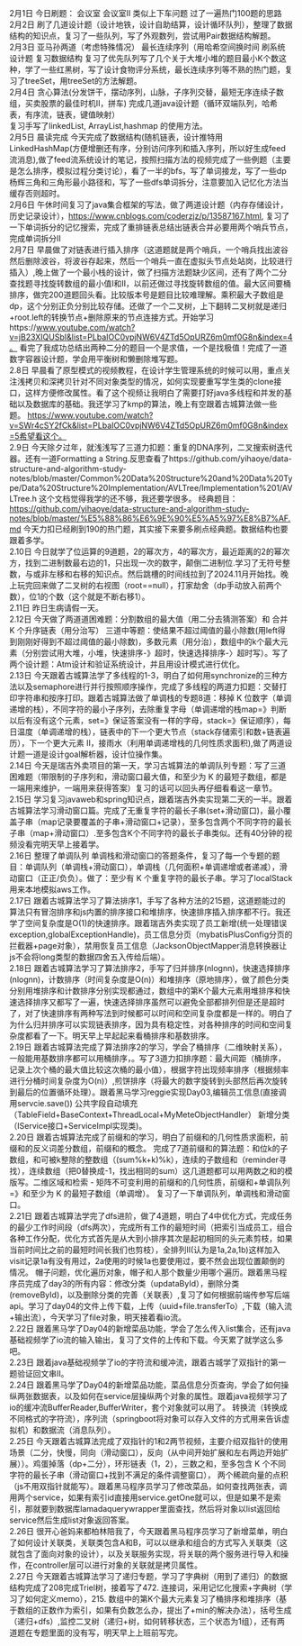 2月1日 今日刷题： 会议室 会议室II 类似上下车问题   过了一遍热门100题的思路     
2月2日 刷了几道设计题（设计地铁，设计自助结算，设计循环队列），整理了数据结构的知识点，复习了一些队列，写了外观数列，尝试用Pair数据结构解题。   
2月3日 亚马孙两道（考虑特殊情况） 最长连续序列（用哈希空间换时间 刷系统设计题 复习数据结构 复习了优先队列写了几个关于大堆小堆的题目最小K个数这种，学了一些红黑树，写了设计食物评分系统，最长连续序列等不熟的热门题，复习了treeSet，用treeSet的方法解题。      
2月4日 贪心算法(分发饼干，摆动序列，山脉，子序列交替，最短无序连续子数组，买卖股票的最佳时机II，拼车) 完成几道java设计题（循环双端队列，哈希表，有序流，链表，键值映射）   
复习手写了linkedList, ArrayList,hashmap 的使用方法。      
2月5日 晨读完成 今天完成了数据结构(随机链表，设计推特用LinkedHashMap(方便增删还有序，分别访问序列和插入序列，所以好生成feed流消息),做了feed流系统设计的笔记，按照扫描方法的视频完成了一些例题（主要是怎么排序，模拟过程分类讨论），看了一半的bfs，写了单词接龙，写了一些dp杨辉三角和三角形最小路径和，写了一些dfs单词拆分，注意要加入记忆化方法当缓存否则超时。      
2月6日 午休时间复习了java集合框架的写法，做了两道设计题（内存存储设计，历史记录设计），https://www.cnblogs.com/coderzjz/p/13587167.html,  复习了一下单词拆分的记忆搜索，完成了重排链表总结出链表合并必要用两个哨兵节点，完成单词拆分II     
2月7日 早晨做了对链表进行插入排序（这道题就是两个哨兵，一个哨兵找出波谷然后删除波谷，将波谷存起来，然后一个哨兵一直在虚拟头节点处站岗，比较进行插入）,晚上做了一个最小栈的设计，做了扫描方法题缺少区间，还有了两个二分查找题寻找旋转数组的最小值I和II，以前还做过寻找旋转数组的值。最大区间要桶排序，做完200道题回头看。比较版本号是题目比较难理解。乘积最大子数组是dp，这个分别正负分别比较存储。还做了一个二叉树，上下翻转二叉树就是递归+root.left的转换节点+删除原来的节点连接方式。开始学习https://www.youtube.com/watch?v=jB23XIQUSbI&list=PLbaIOC0vpjNW6V4ZTd5OpURZ6m0mf0G8n&index=4。 看完了我成功总结出两种二分的题目一个是求值，一个是找极值！完成了一道数字容器设计题，学会用平衡树和懒删除堆写题。     
2.8日 早晨看了原型模式的视频教程，在设计学生管理系统的时候可以用，重点关注浅拷贝和深拷贝针对不同对象类型的情况，如何实现要重写学生类的clone接口，这样方便修改属性。看了这个视频让我明白了需要打好java多线程和并发的基础以及数据库的基础。我还学习了kmp的算法，晚上有空跟着古城算法做一些题。
https://www.youtube.com/watch?v=SWr4cSY2fCk&list=PLbaIOC0vpjNW6V4ZTd5OpURZ6m0mf0G8n&index=5希望看这个。    
2.9日 今天除夕过年，就浅浅写了三道力扣题：重复的DNA序列，二叉搜索树迭代器。还有一道Formatting a String.反思查看了https://github.com/yihaoye/data-structure-and-algorithm-study-notes/blob/master/Common%20Data%20Structure%20and%20Data%20Type/Data%20Structure%20Implementation/AVLTree/Implementation%201/AVLTree.h  这个文档觉得我学的还不够，我还要学很多。
经典题目：https://github.com/yihaoye/data-structure-and-algorithm-study-notes/blob/master/%E5%88%86%E6%9E%90%E5%A5%97%E8%B7%AF.md
今天力扣已经刷到190的热门题，其实接下来要多刷点经典题。数据结构也要跟着多学。    
2.10日 今日就学了位运算的9道题，2的幂次方，4的幂次方，最近距离的2的幂次方，找到二进制数最右边的1，只出现一次的数字，颠倒二进制位.学习了无符号整数，与或非左移和右移的知识点。然后跳槽的时间线拉到了2024.11月开始找。晚上玩完回来做了二叉树的右视图（root==null），打家劫舍（dp手动放入前两个数），位1的个数（这个就是不断右移1）。     
2.11日 昨日生病请假一天。        
2.12日 今天做了两道道困难题：分割数组的最大值（用二分去猜测答案）和 合并 K 个升序链表（用分治写） 三道中等题：使结果不超过阈值的最小除数(用left得到刚刚好得到不超过阈值的最小除数)，多数元素（用分治），数组中的k个最大元素（分别尝试用大堆，小堆，快速排序-》超时，快速选择排序-〉超时写）。写了两个设计题：Atm设计和验证系统设计，并且用设计模式进行优化。     
2.13日 今天跟着古城算法学了多线程的1-3，明白了如何用synchronize的三种方法以及semaphore进行并行按照顺序操作，完成了多线程的两道力扣题：交替打印字符串和按序打印。跟着古城算法做了单调栈的专题8道：移掉 K 位数字（单调递增的栈），不同字符的最小子序列，去除重复字母（单调递增的栈map=》判断以后有没有这个元素，set=》保证答案没有一样的字母，stack=》保证顺序），每日温度（单调递增的栈），链表中的下一个更大节点（stack存储索引和数+链表遍历），下一个更大元素 II，接雨水（利用单调递增栈的几何性质求面积),做了两道设计题一道是设计goal解析器，设计位操作集。    
2.14日 今天是瑞吉外卖项目的第一天，学习古城算法的单调队列专题：写了三道困难题（带限制的子序列和，滑动窗口最大值，和至少为 K 的最短子数组，都是一端用来维护，一端用来获得答案）复习的话可以回头再仔细看看这一章节。   
2.15日 学习复习javaweb和spring知识点，跟着瑞吉外卖实现第二天的一半。跟着古城算法学习滑动窗口篇。完成了无重复字符的最长子串(set+滑动窗口)，最小覆盖子串（map记录要覆盖的子串+滑动窗口+记录），至多包含两个不同字符的最长子串（map+滑动窗口）.至多包含K个不同字符的最长子串类似。还有40分钟的视频没看完明天早上接着学。     
2.16日 整理了单调队列 单调栈和滑动窗口的答题条件，复习了每一个专题的题目：单调队列（单调栈+滑动窗口），单调栈（几何面积+单调递增或者递减），滑动窗口（正正/负负）。做了：至少有 K 个重复字符的最长子串。学习了localStack用来本地模拟aws工作。        
2.17日 跟着古城算法学习了算法排序1，手写了各种方法的215题，这道题能过的算法只有冒泡排序和js内置的排序接口和堆排序，快速排序插入排序都不行。我还学了空间复杂度是O(1)的快速排序。跟着瑞吉外卖实现了员工新增(统一处理错误exception,globalExceptionHandle)，员工信息分页（mybatisPlusConfig分页的拦截器+page对象），禁用恢复员工信息（JacksonObjectMapper消息转换器让js不会将long类型的数据四舍五入传给后端）。  
2.18日 跟着古城算法学习了算法排序2，手写了归并排序(nlognn)，快速选择排序(nlognn)，计数排序（时间复杂度是O(n)）和堆排序（原地排序），做了颜色分类分别用堆排序和计数排序分别实现都通过，数组中的第K个最大元素用堆排序和快速选择排序又都写了一遍，快速选择排序虽然可以避免全部都排列但是还是超时了，对了快速排序有两种写法到时候都可以时间和空间复杂度都是一样的。明白了为什么归并排序可以实现链表排序，因为具有稳定性，对各种排序的时间和空间复杂度都看了一下。明天早上早起起来看桶排序和基数排序。    
2.19日 跟着古城算法完成了算法排序2的学习，学会了桶排序（二维映射关系），一般能用基数排序都可以用桶排序，。写了3道力扣排序题：最大间距（桶排序，记录上次个桶的最大值比较这次桶的最小值），根据字符出现频率排序（根据频率进行分桶时间复杂度为O(n)）,煎饼排序（将最大的数字旋转到头部然后再次旋转到最后的位置循环处理）。跟着黑马学习reggie实现Day03,编辑员工信息(直接调用servcie.save()) 公共字段自动填充（TableField+BaseContext+ThreadLocal+MyMeteObjectHandler） 新增分类（IService接口+ServiceImpl实现类)。          
2.20日 跟着古城算法完成了前缀和的学习，明白了前缀和的几何性质求面积，前缀和的反义词差分数组，前缀和的概念。 完成了7道前缀和的算法题：和位k的子数组，和可被k整除的整数组（(sum%k+k)%k），连续的子数组和（reminder寻找），连续数组（把0替换成-1，找出相同的sum）这几道题都可以用两数之和的模版写。二维区域和检索 - 矩阵不可变利用的前缀和的几何性质，前缀和+单调队列=》和至少为 K 的最短子数组（单调增）。 复习了一下单调队列，单调栈和滑动窗口。            
2.21日 跟着古城算法学完了dfs进阶，做了4道题，明白了4中优化方式，完成任务的最少工作时间段（dfs两次），完成所有工作的最短时间（把索引当成员工，组合各种工作分配，优化方式首先是从大到小排序其次是起初相同的头元素剪枝，如果当前时间比之前的最短时间长我们也剪枝），全排列II(认为是1a,2a,1b)这样加入visit记录1a有没有用过，2a使用的时候1a也要使用过，要不然会出现位置颠倒的情况。 帽子问题，优化遍历对象，帽子和人那个数量少用哪个遍历。跟着黑马程序员完成了day3的所有内容：修改分类（updataById），删除分类(removeById)，以及删除分类的完善（关联表）,复习了如何根据前端传参写后端api。学习了day04的文件上传下载，上传（uuid+file.transferTo）,下载（输入流+输出流），今天学习了file对象，明天接着看io流。   
2.22日 跟着黑马学了Day04的新增菜品功能，学会了怎么传入list集合，还有java基础视频学了io流的输入输出，复习了文件的上传和下载。今天累了就学这么多吧。  
2.23日 跟着java基础视频学了io的字符流和缓冲流，跟着古城学了双指针的第一题验证回文串II。     
2.24日 跟着黑马学了Day04的新增菜品功能，菜品信息分页查询，学会了如何操纵两张数据表，以及如何在service层操纵两个对象的属性。跟着java视频学习了io的缓冲流BufferReader,BufferWriter，套个对象就可以用了。 转换流（转换成不同格式的字符流），序列流（springboot将对象可以存入文件的方式用来告诉虚拟机）和数据流（消息队列）。  
2.25日 今天跟着古城算法完成了双指针的1和2两节视频，主要介绍双指针的使用场景（二分，快慢，同向（滑动窗口），反向（从中间开始扩展和左右两边开始扩展））。鸡蛋掉落（dp+二分），环形链表（1，2），三数之和，至多包含 K 个不同字符的最长子串（滑动窗口+找到不满足的条件调整窗口）， 两个稀疏向量的点积（js不用双指针就能写）。跟着黑马程序员学习了修改菜品，如何查找两张表，调用两个service，如果有索引id直接用service.getOne就可以，但是如果不是索引，那就要到数据库lamadaquerywrapper里面查找，然后将对象以list返回给service然后生成list对象返回答案。     
2.26日 很开心爸妈来都柏林陪我了，今天跟着黑马程序员学习了新增菜单，明白了如何设计关联类，关联类包含A和B，可以以继承和组合的方式写入关联类（这就包含了面向对象的设计），以及关联服务实现，将关联的两个服务进行导入和操作，在controller层可以进行对象的关联就是拷贝属性。       
2.27日 今天跟着古城算法学习了递归专题，学习了字典树（用到了递归）的数据结构完成了208完成Triel树，接着写了472. 连接词，采用记忆化搜索+字典树（学习了如何定义memo），215. 数组中的第K个最大元素复习了桶排序和堆排序（基于数组的正数作为索引，如果有负数怎么办，提出了+min的解决办法），括号生成（递归+dfs）,监控二叉树（递归+树，如何转移状态，三个状态为1组），还有两道题在专题里面的没有写，明天早上上班前写完。
